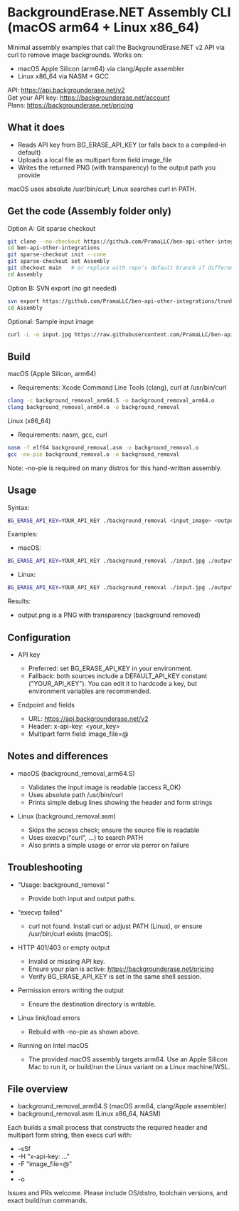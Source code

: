 # BackgroundErase.NET Assembly CLI (macOS arm64 + Linux x86_64)

Minimal assembly examples that call the BackgroundErase.NET v2 API via curl to remove image backgrounds. Works on:
- macOS Apple Silicon (arm64) via clang/Apple assembler
- Linux x86_64 via NASM + GCC

API: https://api.backgrounderase.net/v2  
Get your API key: https://backgrounderase.net/account  
Plans: https://backgrounderase.net/pricing

## What it does

- Reads API key from BG_ERASE_API_KEY (or falls back to a compiled-in default)
- Uploads a local file as multipart form field image_file
- Writes the returned PNG (with transparency) to the output path you provide

macOS uses absolute /usr/bin/curl; Linux searches curl in PATH.

## Get the code (Assembly folder only)

Option A: Git sparse checkout
```bash
git clone --no-checkout https://github.com/PramaLLC/ben-api-other-integrations.git
cd ben-api-other-integrations
git sparse-checkout init --cone
git sparse-checkout set Assembly
git checkout main   # or replace with repo’s default branch if different
cd Assembly
```

Option B: SVN export (no git needed)
```bash
svn export https://github.com/PramaLLC/ben-api-other-integrations/trunk/Assembly
cd Assembly
```

Optional: Sample input image
```bash
curl -L -o input.jpg https://raw.githubusercontent.com/PramaLLC/ben-api-other-integrations/main/input.jpg
```

## Build

macOS (Apple Silicon, arm64)
- Requirements: Xcode Command Line Tools (clang), curl at /usr/bin/curl
```bash
clang -c background_removal_arm64.S -o background_removal_arm64.o
clang background_removal_arm64.o -o background_removal
```

Linux (x86_64)
- Requirements: nasm, gcc, curl
```bash
nasm -f elf64 background_removal.asm -o background_removal.o
gcc -no-pie background_removal.o -o background_removal
```
Note: -no-pie is required on many distros for this hand-written assembly.

## Usage

Syntax:
```bash
BG_ERASE_API_KEY=YOUR_API_KEY ./background_removal <input_image> <output_png>
```

Examples:
- macOS:
```bash
BG_ERASE_API_KEY=YOUR_API_KEY ./background_removal ./input.jpg ./output.png
```

- Linux:
```bash
BG_ERASE_API_KEY=YOUR_API_KEY ./background_removal ./input.jpg ./output.png
```

Results:
- output.png is a PNG with transparency (background removed)

## Configuration

- API key
  - Preferred: set BG_ERASE_API_KEY in your environment.
  - Fallback: both sources include a DEFAULT_API_KEY constant ("YOUR_API_KEY"). You can edit it to hardcode a key, but environment variables are recommended.

- Endpoint and fields
  - URL: https://api.backgrounderase.net/v2
  - Header: x-api-key: <your_key>
  - Multipart form field: image_file=@<path>

## Notes and differences

- macOS (background_removal_arm64.S)
  - Validates the input image is readable (access R_OK)
  - Uses absolute path /usr/bin/curl
  - Prints simple debug lines showing the header and form strings

- Linux (background_removal.asm)
  - Skips the access check; ensure the source file is readable
  - Uses execvp("curl", ...) to search PATH
  - Also prints a simple usage or error via perror on failure

## Troubleshooting

- “Usage: background_removal <src> <dst>”
  - Provide both input and output paths.

- “execvp failed”
  - curl not found. Install curl or adjust PATH (Linux), or ensure /usr/bin/curl exists (macOS).

- HTTP 401/403 or empty output
  - Invalid or missing API key.
  - Ensure your plan is active: https://backgrounderase.net/pricing
  - Verify BG_ERASE_API_KEY is set in the same shell session.

- Permission errors writing the output
  - Ensure the destination directory is writable.

- Linux link/load errors
  - Rebuild with -no-pie as shown above.

- Running on Intel macOS
  - The provided macOS assembly targets arm64. Use an Apple Silicon Mac to run it, or build/run the Linux variant on a Linux machine/WSL.

## File overview

- background_removal_arm64.S (macOS arm64, clang/Apple assembler)
- background_removal.asm (Linux x86_64, NASM)

Each builds a small process that constructs the required header and multipart form string, then execs curl with:
- -sSf
- -H "x-api-key: ..."
- -F "image_file=@<src>"
- <URL>
- -o <dst>

Issues and PRs welcome. Please include OS/distro, toolchain versions, and exact build/run commands.